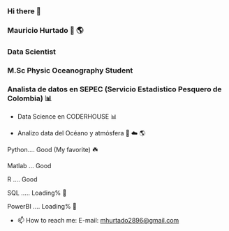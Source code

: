 ### Hi there 👋

### Mauricio Hurtado :ocean: :earth_americas:

### Data Scientist
### M.Sc Physic Oceanography Student

### Analista de datos en SEPEC (Servicio Estadistico Pesquero de Colombia) :bar_chart:

- Data Science en CODERHOUSE  :bar_chart:

- Analizo data del Océano y atmósfera :ocean: :cloud: :earth_americas:


Python.... Good (My favorite) :shamrock:

Matlab ... Good

R .... Good

SQL ..... Loading% :seedling:

PowerBI .... Loading% :seedling:
 

- 📫 How to reach me:
E-mail: mhurtado2896@gmail.com 
